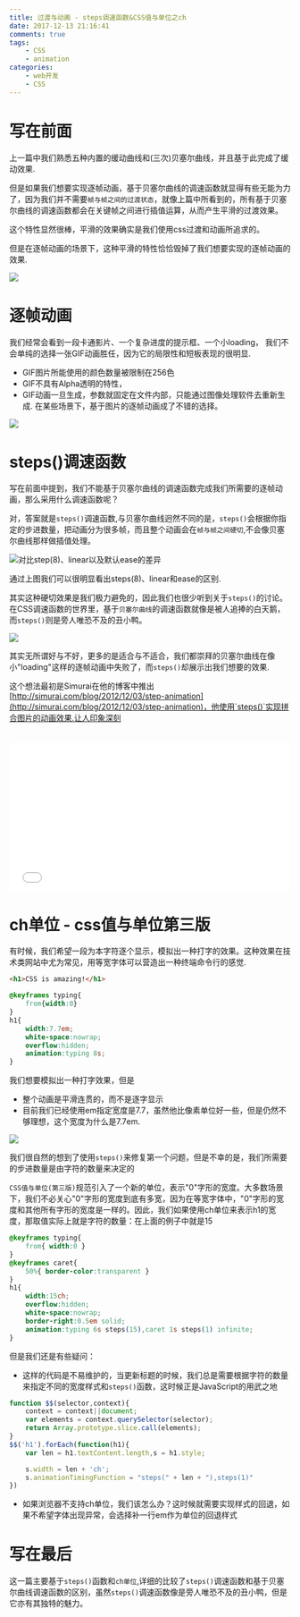```yaml
---
title: 过渡与动画 - steps调速函数&CSS值与单位之ch
date: 2017-12-13 21:16:41
comments: true
tags:
    - CSS
    - animation
categories:
    - web开发
    - CSS
---
```


# 写在前面

上一篇中我们熟悉五种内置的缓动曲线和(三次)贝塞尔曲线，并且基于此完成了缓动效果.

但是如果我们想要实现逐帧动画，基于贝塞尔曲线的调速函数就显得有些无能为力了，因为我们并不需要`帧与帧之间的过渡状态`，就像上篇中所看到的，所有基于贝塞尔曲线的调速函数都会在关键帧之间进行插值运算，从而产生平滑的过渡效果。

这个特性显然很棒，平滑的效果确实是我们使用css过渡和动画所追求的。

但是在逐帧动画的场景下，这种平滑的特性恰恰毁掉了我们想要实现的逐帧动画的效果.

![](../../../../assets/photos/yi.png)

# 逐帧动画
我们经常会看到一段卡通影片、一个复杂进度的提示框、一个小loading，
我们不会单纯的选择一张GIF动画胜任，因为它的局限性和短板表现的很明显.
- GIF图片所能使用的颜色数量被限制在256色
- GIF不具有Alpha透明的特性，
- GIF动画一旦生成，参数就固定在文件内部，只能通过图像处理软件去重新生成. 
在某些场景下，基于图片的逐帧动画成了不错的选择。

![](../../../../assets/images/loading.jpg)

# steps()调速函数

写在前面中提到，我们不能基于贝塞尔曲线的调速函数完成我们所需要的逐帧动画，那么采用什么调速函数呢？

对，答案就是`steps()`调速函数,与贝塞尔曲线迥然不同的是，`steps()`会根据你指定的步进数量，把动画分为很多帧，而且整个动画会在`帧与帧之间硬切`,不会像贝塞尔曲线那样做插值处理。

![对比step(8)、linear以及默认ease的差异](../../../../assets/images/xy.png)

通过上图我们可以很明显看出steps(8)、linear和ease的区别.

其实这种硬切效果是我们极力避免的，因此我们也很少听到关于`steps()`的讨论。在CSS调速函数的世界里，基于`贝塞尔曲线`的调速函数就像是被人追捧的白天鹅，而`steps()`则是旁人唯恐不及的丑小鸭。

![](../../../../assets/photos/ch.jpg)

其实无所谓好与不好，更多的是适合与不适合，我们都崇拜的贝塞尔曲线在像小"loading"这样的逐帧动画中失败了，而`steps()`却展示出我们想要的效果.

这个想法最初是Simurai在他的博客中推出[http://simurai.com/blog/2012/12/03/step-animation](http://simurai.com/blog/2012/12/03/step-animation)，他使用`steps()`实现拼合图片的动画效果.让人印象深刻 

<iframe height='265' scrolling='no' title='Steps Animation' src='//codepen.io/simurai/embed/tukwj/?height=265&theme-id=dark&default-tab=css,result&embed-version=2' frameborder='no' allowtransparency='true' allowfullscreen='true' style='width: 100%;margin-top:20px'>See the Pen <a href='https://codepen.io/simurai/pen/tukwj/'>Steps Animation</a> by simurai (<a href='https://codepen.io/simurai'>@simurai</a>) on <a href='https://codepen.io'>CodePen</a>.
</iframe>

# ch单位 - css值与单位第三版

有时候，我们希望一段为本字符逐个显示，模拟出一种打字的效果。这种效果在技术类网站中尤为常见，用等宽字体可以营造出一种终端命令行的感觉.

```html
<h1>CSS is amazing!</h1>
```
```css
@keyframes typing{
    from{width:0}
}
h1{
    width:7.7em;
    white-space:nowrap;
    overflow:hidden;
    animation:typing 8s;
}
```
我们想要模拟出一种打字效果，但是
- 整个动画是平滑连贯的，而不是逐字显示
- 目前我们已经使用em指定宽度是7.7，虽然他比像素单位好一些，但是仍然不够理想，这个宽度为什么是7.7em.

![](../../../../assets/photos/mi.jpg)

我们很自然的想到了使用`steps()`来修复第一个问题，但是不幸的是，我们所需要的步进数量是由字符的数量来决定的

`CSS值与单位(第三版)`规范引入了一个新的单位，表示"0"字形的宽度。大多数场景下，我们不必关心"0"字形的宽度到底有多宽，因为在等宽字体中，"0"字形的宽度和其他所有字形的宽度是一样的。因此，我们如果使用ch单位来表示h1的宽度，那取值实际上就是字符的数量：在上面的例子中就是15
```css
@keyframes typing{
    from{ width:0 }
}
@keyframes caret{
    50%{ border-color:transparent }
}
h1{
    width:15ch;
    overflow:hidden;
    white-space:nowrap;
    border-right:0.5em solid;
    animation:typing 6s steps(15),caret 1s steps(1) infinite;
}
```
但是我们还是有些疑问：
- 这样的代码是不易维护的，当更新标题的时候，我们总是需要根据字符的数量来指定不同的宽度样式和`steps()`函数，这时候正是JavaScript的用武之地
```js
function $$(selector,context){
    context = context||document;
    var elements = context.querySelector(selector);
    return Array.prototype.slice.call(elements);
}
$$('h1').forEach(function(h1){
    var len = h1.textContent.length,s = h1.style;

    s.width = len + 'ch';
    s.animationTimingFunction = "steps(" + len + "),steps(1)"
})
```
- 如果浏览器不支持ch单位，我们该怎么办？这时候就需要实现样式的回退，如果不希望字体出现异常，会选择补一行em作为单位的回退样式


# 写在最后
这一篇主要基于`steps()`函数和`ch单位`,详细的比较了`steps()`调速函数和基于贝塞尔曲线调速函数的区别，虽然`steps()`调速函数像是旁人唯恐不及的丑小鸭，但是它亦有其独特的魅力。
